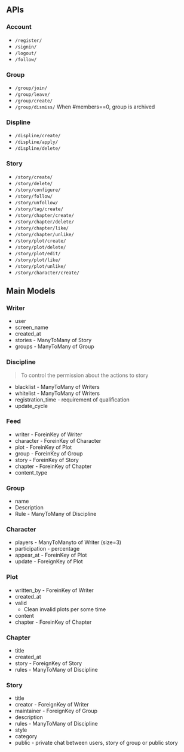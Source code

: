 

## APIs

### Account

- `/register/`
- `/signin/`
- `/logout/`
- `/follow/`

### Group

- `/group/join/`
- `/group/leave/`
- `/group/create/`
- `/group/dismiss/` When #members==0, group is archived

### Displine

- `/displine/create/`
- `/displine/apply/`
- `/displine/delete/`


### Story

- `/story/create/`
- `/story/delete/`
- `/story/configure/`
- `/story/follow/`
- `/story/unfollow/`
- `/story/tag/create/`
- `/story/chapter/create/`
- `/story/chapter/delete/`
- `/story/chapter/like/`
- `/story/chapter/unlike/`
- `/story/plot/create/`
- `/story/plot/delete/`
- `/story/plot/edit/`
- `/story/plot/like/`
- `/story/plot/unlike/`
- `/story/character/create/`


## Main Models
### Writer

- user
- screen_name
- created_at
- stories - ManyToMany of Story
- groups - ManyToMany of Group


### Discipline

> To control the permission about the actions to story

- blacklist - ManyToMany of Writers
- whitelist - ManyToMany of Writers
- registration_time - requirement of qualification
- update_cycle


### Feed

- writer - ForeinKey of Writer
- character - ForeinKey of Character
- plot - ForeinKey of Plot
- group - ForeinKey of Group
- story - ForeinKey of Story
- chapter - ForeinKey of Chapter
- content_type


### Group

- name
- Description
- Rule - ManyToMany of Discipline

### Character

- players - ManyToManyto of Writer (size=3)
- participation - percentage
- appear_at - ForeinKey of Plot
- update - ForeignKey of Plot

### Plot

- written_by - ForeinKey of Writer
- created_at
- valid
    - Clean invalid plots per some time
- content
- chapter - ForeinKey of Chapter


### Chapter

- title
- created_at
- story - ForeignKey of Story
- rules - ManyToMany of Discipline


### Story

- title
- creator - ForeignKey of Writer
- maintainer - ForeignKey of Group
- description
- rules - ManyToMany of Discipline
- style
- category
- public - private chat between users, story of group or public story

